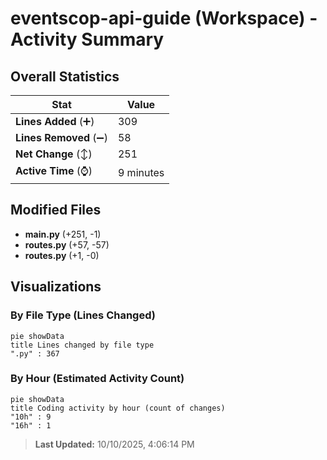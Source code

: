 # eventscop-api-guide (Workspace) - Activity Summary 

## Overall Statistics

| Stat                   | Value                                                             |
| ---------------------- | ----------------------------------------------------------------- |
| **Lines Added** (➕)   | 309                                          |
| **Lines Removed** (➖) | 58                                        |
| **Net Change** (↕)    | 251                |
| **Active Time** (⌚)   | 9 minutes |


## Modified Files
- **main.py** (+251, -1)
- **routes.py** (+57, -57)
- **routes.py** (+1, -0)

## Visualizations

### By File Type (Lines Changed)

```mermaid
pie showData
title Lines changed by file type
".py" : 367
```

### By Hour (Estimated Activity Count)

```mermaid
pie showData
title Coding activity by hour (count of changes)
"10h" : 9
"16h" : 1
```


> **Last Updated:** 10/10/2025, 4:06:14 PM